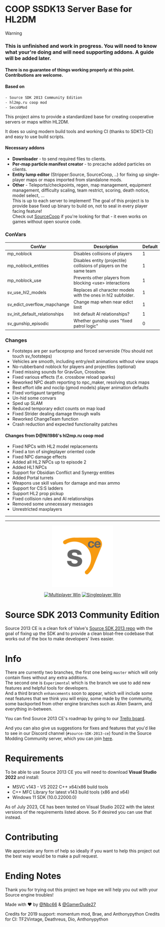 # COOP SSDK13 Server Base for HL2DM

> [!WARNING]
>### This is unfinished and work in progress. You will need to know what your're doing and will need supporting addons. A guide will be added later.
>#### There is no guarantee of things working properly at this point. Contributions are welcome.


#### Based on
```
- Source SDK 2013 Community Edition
- hl2mp.ru coop mod
- SecobMod
```

This project aims to provide a standardized base for creating cooperative servers or maps within HL2DM.

It does so using modern build tools and working CI (thanks to SDK13-CE) and easy to use build scripts.

#### Necessary addons
- **Downloader** - to send required files to clients.
- **Per-map particle manifest creator** - to precache added particles on clients.
- **Entity lump editor** (Stripper:Source, SourceCoop, ..) for fixing up single-player maps or maps imported from standalone mods.
- **Other** - Teleports/checkpoints, regen, map management, equipment management, difficulty scaling, team restrict, scoring, death notice, model select, ...  
This is up to each server to implement! The goal of this project is to provide base fixed up binary to build on, not to seal in every player facing feature!  
Check out [SourceCoop](https://github.com/ampreeT/SourceCoop/) if you're looking for that - it even works on games without open source code.

### ConVars

| ConVar | Description | Default |
|--------|-------------|---------|
| mp_noblock | Disables collisions of players | 1 |
| mp_noblock_entities | Disables entity (projectile) collisions of players on the same team | 1 |
| mp_noblock_use | Prevents other players from blocking \<use\> interactions | 1 |
| sv_use_hl2_models | Replaces all character models with the ones in hl2 subfolder. | 1 |
| sv_edict_overflow_mapchange | Change map when near edict limit | 1 |
| sv_init_default_relationships | Init default AI relationships? | 1 |
| sv_gunship_episodic | Whether gunship uses "fixed patrol logic" | 0 |

### Changes

- Footsteps are per surfaceprop and forced serverside (You should not touch sv_footsteps)
- Vehicles are smooth, including entry/exit animations without view snaps
- No-rubberband noblock for players and projectiles (optional)
- Fixed missing sounds for GravGun, Crossbow.
- Fixed various effects (f.e. crossbow reload sparks)
- Reworked NPC death reporting to npc_maker, resolving stuck maps
- Best effort idle and noclip (gmod models) player animation defaults
- Fixed vortigaunt targeting
- Un-hid some convars
- Sped up SLAM
- Reduced temporary edict counts on map load
- Fixed Strider dealing damage through walls
- Reworked ChangeTeam function
- Crash reduction and expected functionality patches

#### Changes from D@Ni1986's hl2mp.ru coop mod
- Fixed NPCs with HL2 model replacements
- Fixed a ton of singleplayer oriented code
- Fixed NPC damage effects
- Added all HL2 NPCs up to episode 2
- Added HL1 NPCs
- Support for Obsidian Conflict and Synergy entities
- Added Portal turrets
- Weapons use skill values for damage and max ammo
- Support for CS:S ladders
- Support HL2 prop pickup
- Fixed collision rules and AI relationships
- Removed some unnecessary messages
- Unrestricted maxplayers

---
---

<p align="center">
  <img src=".assets/sdk2013ce.png" width="200" height="200">
</p>

<div align="center">

 <a href="">[![Multiplayer Win](https://github.com/Nbc66/source-sdk-2013-ce/actions/workflows/MP_windows.yml/badge.svg)](https://github.com/Nbc66/source-sdk-2013-ce/actions/workflows/MP_windows.yml)</a>
<a href="">[![Singleplayer Win](https://github.com/Nbc66/source-sdk-2013-ce/actions/workflows/SP_windows.yml/badge.svg)](https://github.com/Nbc66/source-sdk-2013-ce/actions/workflows/SP_windows.yml)</a>

</div>

# Source SDK 2013 Community Edition
Source 2013 CE is a clean fork of Valve's [Source SDK 2013 repo](https://github.com/valveSoftware/source-sdk-2013) 
with the goal of fixing up the SDK and to provide a clean bloat-free codebase that works out of the box to make developers' lives easier.

# Info
There are currently two branches, the first one being `master` which will only contain fixes without any extra additions.</br>
The second one is `Experimental` which is the branch we use to add new features and helpful tools for developers.</br>
And a third branch `enhancements` soon to appear, which will include some neat features that we think you will enjoy, 
some made by the community, some backported from other engine branches such as Alien Swarm, and everything in-between.

You can find Source 2013 CE's roadmap by going to our [Trello board](https://trello.com/b/MOxQ2iai/source-sdk-2013-community-edition).

And you can also give us suggestions for fixes and features that you'd like to see in our Discord channel (`#source-SDK-2013-ce`) found in the 
Source Modding Community server, which you can join [here](https://discord.gg/BD6WpY5).

# Requirements 
To be able to use Source 2013 CE you will need to download **Visual Studio 2022** and install:
* MSVC v143 - VS 2022 C++ x64/x86 build tools
* C++ MFC Library for latest v143 build tools (x86 and x64)
* Windows 11 SDK (10.0.22000.0)

As of July 2023, CE has been tested on Visual Studio 2022 with the latest versions of the requirements listed above. So if desired you can use that instead.

# Contributing
We appreciate any form of help so ideally if you want to help this project out the best way would be to make a pull request.

# Ending Notes
Thank you for trying out this project we hope we will help you out with your Source engine troubles!

Made with :heart: by [@Nbc66](https://github.com/Nbc66) & [@GamerDude27](https://github.com/GamerDude27)

Credits for 2019 support: momentum mod, Brae, and Anthonypython
Credits for CI: TF2Vintage, Deathreus, Dio, Anthonypython
